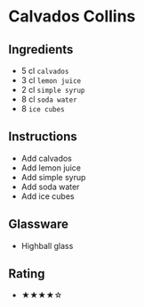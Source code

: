 # Calvados Collins

## Ingredients
- 5 cl `calvados`
- 3 cl `lemon juice`
- 2 cl `simple syrup`
- 8 cl `soda water`
- 8 `ice cubes`

## Instructions
- Add calvados
- Add lemon juice
- Add simple syrup
- Add soda water
- Add ice cubes

## Glassware
- Highball glass

## Rating
- ★★★★☆